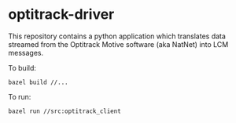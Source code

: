 # optitrack-driver

This repository contains a python application which translates data
streamed from the Optitrack Motive software (aka NatNet) into LCM
messages.

To build:

```bazel build //...```

To run:

```bazel run //src:optitrack_client```
